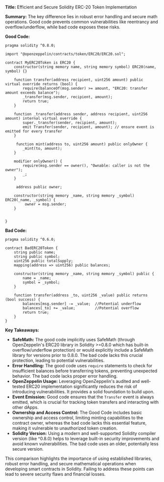 **Title:** Efficient and Secure Solidity ERC-20 Token Implementation

**Summary:**  The key difference lies in robust error handling and secure math operations.  Good code prevents common vulnerabilities like reentrancy and overflow/underflow, while bad code exposes these risks.


**Good Code:**

```solidity
pragma solidity ^0.8.0;

import "@openzeppelin/contracts/token/ERC20/ERC20.sol";

contract MyERC20Token is ERC20 {
    constructor(string memory name, string memory symbol) ERC20(name, symbol) {}

    function transfer(address recipient, uint256 amount) public virtual override returns (bool) {
        require(balanceOf(msg.sender) >= amount, "ERC20: transfer amount exceeds balance");
        _transfer(msg.sender, recipient, amount);
        return true;
    }

    function _transfer(address sender, address recipient, uint256 amount) internal virtual override {
        super._transfer(sender, recipient, amount);
        emit Transfer(sender, recipient, amount); // ensure event is emitted for every transfer
    }

     function mint(address to, uint256 amount) public onlyOwner {
        _mint(to, amount);
    }

    modifier onlyOwner() {
        require(msg.sender == owner(), "Ownable: caller is not the owner");
        _;
    }

     address public owner;

    constructor(string memory _name, string memory _symbol) ERC20(_name, _symbol) {
         owner = msg.sender;
    }


}
```

**Bad Code:**

```solidity
pragma solidity ^0.6.0;

contract BadERC20Token {
    string public name;
    string public symbol;
    uint256 public totalSupply;
    mapping(address => uint256) public balances;

    constructor(string memory _name, string memory _symbol) public {
        name = _name;
        symbol = _symbol;
    }

    function transfer(address _to, uint256 _value) public returns (bool success) {
        balances[msg.sender] -= _value;  //Potential underflow
        balances[_to] += _value;         //Potential overflow
        return true;
    }
}
```

**Key Takeaways:**

* **SafeMath:** The good code implicitly uses SafeMath (through OpenZeppelin's ERC20 library in Solidity >=0.8.0 which has built-in overflow/underflow protection) or would explicitly include a SafeMath library for versions prior to 0.8.0.  The bad code lacks this crucial protection, leading to potential vulnerabilities.
* **Error Handling:** The good code uses `require` statements to check for insufficient balances before transferring tokens, preventing unexpected behavior. The bad code lacks proper error handling.
* **OpenZeppelin Usage:** Leveraging OpenZeppelin's audited and well-tested ERC20 implementation significantly reduces the risk of introducing vulnerabilities.  It provides a solid foundation to build upon.
* **Event Emission:** Good code ensures that the `Transfer` event is always emitted, which is crucial for tracking token transfers and interacting with other dApps.
* **Ownership and Access Control:** The Good Code includes basic ownership and access control, limiting minting capabilities to the contract owner, whereas the bad code lacks this essential feature, making it vulnerable to unauthorized token creation.
* **Solidity Version:** Using a modern and well-supported Solidity compiler version (like ^0.8.0) helps to leverage built-in security improvements and avoid known vulnerabilities.  The bad code uses an older, potentially less secure version.


This comparison highlights the importance of using established libraries, robust error handling, and secure mathematical operations when developing smart contracts in Solidity.  Failing to address these points can lead to severe security flaws and financial losses.
